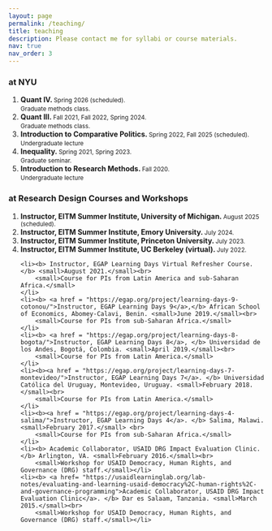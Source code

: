 ```yaml
---
layout: page
permalink: /teaching/
title: teaching
description: Please contact me for syllabi or course materials. 
nav: true
nav_order: 3
---
```



<h3 class="year">at NYU</h3>
<ol>
<li> <b>Quant IV. </b> <small>Spring 2026 (scheduled).</small> <br>
	<small>Graduate methods class.</small> </li>
	<li> <b>Quant III. </b> <small>Fall 2021, Fall 2022, Spring 2024.</small> <br>
	<small>Graduate methods class.</small> </li>
	<li> <b>Introduction to Comparative Politics. </b><small>Spring 2022, Fall 2025 (scheduled).</small><br>
	<small>Undergraduate lecture</small> </li>
	<li> <b>Inequality. </b><small>Spring 2021, Spring 2023.</small><br>
	<small>Graduate seminar.</small> </li>
	<li> <b>Introduction to Research Methods. </b> <small>Fall 2020.</small><br>
	<small>Undergraduate lecture</small> </li>
</ol>

<h3 class="year">at Research Design Courses and Workshops</h3>
<ol>
<li><b> Instructor, EITM Summer Institute, University of Michigan. </b> <small>August 2025 (scheduled).</small><br>
<li><b> Instructor, EITM Summer Institute, Emory University. </b> <small>July 2024.</small><br>
<li><b> Instructor, EITM Summer Institute, Princeton University. </b> <small>July 2023.</small><br>
<li><b> Instructor, EITM Summer Institute, UC Berkeley (virtual). </b> <small>July 2022.</small><br>

	<li><b> Instructor, EGAP Learning Days Virtual Refresher Course. </b> <small>August 2021.</small><br>
		<small>Course for PIs from Latin America and sub-Saharan Africa.</small>
	</li>
	<li><b> <a href = "https://egap.org/project/learning-days-9-cotonou/">Instructor, EGAP Learning Days 9</a>,</b> African School of Economics, Abomey-Calavi, Benin. <small>June 2019.</small><br>
		<small>Course for PIs from sub-Saharan Africa.</small>
	</li>
	<li><b> <a href = "https://egap.org/project/learning-days-8-bogota/">Instructor, EGAP Learning Days 8</a>, </b> Universidad de los Andes, Bogotá, Colombia. <small>April 2019.</small><br>
		<small>Course for PIs from Latin America.</small>
	</li>
	<li><b><a href = "https://egap.org/project/learning-days-7-montevideo/">Instructor, EGAP Learning Days 7</a>. </b> Universidad Católica del Uruguay, Montevideo, Uruguay. <small>February 2018.</small><br>
		<small>Course for PIs from Latin America.</small>
	</li>
	<li><b><a href = "https://egap.org/project/learning-days-4-salima/">Instructor, EGAP Learning Days 4</a>. </b> Salima, Malawi. <small>February 2017.</small> <br>
		<small>Course for PIs from sub-Saharan Africa.</small>
	</li>
	<li><b> Academic Collaborator, USAID DRG Impact Evaluation Clinic. </b> Arlington, VA. <small>February 2016.</small><br>
		<small>Workshop for USAID Democracy, Human Rights, and Governance (DRG) staff.</small></li>
	<li><b> <a href= "https://usaidlearninglab.org/lab-notes/evaluating-and-learning-usaid-democracy%2C-human-rights%2C-and-governance-programming">Academic Collaborator, USAID DRG Impact Evaluation Clinic</a>. </b> Dar es Salaam, Tanzania. <small>March 2015.</small><br>
		<small>Workshop for USAID Democracy, Human Rights, and Governance (DRG) staff.</small></li>
</ol>